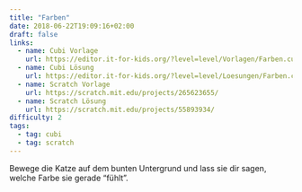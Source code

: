 ```yaml
---
title: "Farben"
date: 2018-06-22T19:09:16+02:00
draft: false
links:
  - name: Cubi Vorlage
    url: https://editor.it-for-kids.org/?level=level/Vorlagen/Farben.cubi
  - name: Cubi Lösung
    url: https://editor.it-for-kids.org/?level=level/Loesungen/Farben.cubi
  - name: Scratch Vorlage
    url: https://scratch.mit.edu/projects/265623655/
  - name: Scratch Lösung
    url: https://scratch.mit.edu/projects/55893934/
difficulty: 2
tags:
  - tag: cubi
  - tag: scratch
---
```

Bewege die Katze auf dem bunten Untergrund und lass sie dir sagen, welche Farbe sie gerade “fühlt”.